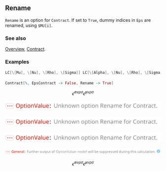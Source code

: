 ## Rename

`Rename` is an option for `Contract`. If set to `True`, dummy indices in `Eps` are renamed, using `$MU[i]`.

### See also

[Overview](Extra/FeynCalc.md), [Contract](Contract.md).

### Examples

```mathematica
LC[\[Mu], \[Nu], \[Rho], \[Sigma]] LC[\[Alpha], \[Nu], \[Rho], \[Sigma]] 
 
Contract[%, EpsContract -> False, Rename -> True]
```

$$\bar{\epsilon }^{\alpha \nu \rho \sigma } \bar{\epsilon }^{\mu \nu \rho \sigma }$$

![1umsofjfi8ghr](img/1umsofjfi8ghr.svg)

![0qnch25ldaf78](img/0qnch25ldaf78.svg)

![0gap32avu3bc5](img/0gap32avu3bc5.svg)

![0aknzgv9vc0z9](img/0aknzgv9vc0z9.svg)

$$\bar{\epsilon }^{\alpha \nu \rho \sigma } \bar{\epsilon }^{\mu \nu \rho \sigma }$$